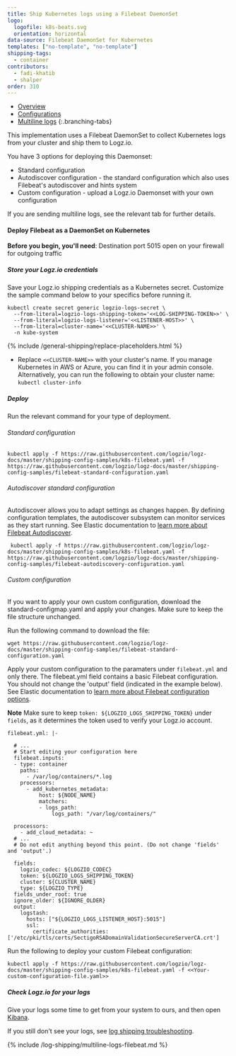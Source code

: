 ```yaml
---
title: Ship Kubernetes logs using a Filebeat DaemonSet
logo:
  logofile: k8s-beats.svg
  orientation: horizontal
data-source: Filebeat DaemonSet for Kubernetes
templates: ["no-template", "no-template"]
shipping-tags:
  - container
contributors:
  - fadi-khatib
  - shalper
order: 310
---
```


<!-- tabContainer:start -->
<div class="branching-container">

* [Overview](#overview)
* [Configurations](#config)
* [Multiline logs](#multiline)
{:.branching-tabs}

<!-- tab:start -->
<div id="overview">


This implementation uses a Filebeat DaemonSet to collect Kubernetes logs from your cluster and ship them to Logz.io.

You have 3 options for deploying this Daemonset:

* Standard configuration
* Autodiscover configuration - the standard configuration which also uses Filebeat's autodiscover and hints system
* Custom configuration - upload a Logz.io Daemonset with your own configuration

If you are sending multiline logs, see the relevant tab for further details.

</div>
<!-- tab:end -->
<!-- tab:start -->
<div id="config">

#### Deploy Filebeat as a DaemonSet on Kubernetes


**Before you begin, you'll need**: Destination port 5015 open on your firewall for outgoing traffic


<div class="tasklist">

##### Store your Logz.io credentials

Save your Logz.io shipping credentials as a Kubernetes secret. Customize the sample command below to your specifics before running it.


```shell
kubectl create secret generic logzio-logs-secret \
  --from-literal=logzio-logs-shipping-token='<<LOG-SHIPPING-TOKEN>>' \
  --from-literal=logzio-logs-listener='<<LISTENER-HOST>>' \
  --from-literal=cluster-name='<<CLUSTER-NAME>>' \
  -n kube-system
```

{% include /general-shipping/replace-placeholders.html %}
* Replace `<<CLUSTER-NAME>>` with your cluster's name. If you manage Kubernetes in AWS or Azure, you can find it in your admin console. Alternatively, you can run the following to obtain your cluster name: `kubectl cluster-info`


##### Deploy

Run the relevant command for your type of deployment.

###### Standard configuration

```shell
kubectl apply -f https://raw.githubusercontent.com/logzio/logz-docs/master/shipping-config-samples/k8s-filebeat.yaml -f https://raw.githubusercontent.com/logzio/logz-docs/master/shipping-config-samples/filebeat-standard-configuration.yaml
```

###### Autodiscover standard configuration

Autodiscover allows you to adapt settings as changes happen. By defining configuration templates, the autodiscover subsystem can monitor services as they start running. See Elastic documentation to [learn more about Filebeat Autodiscover](https://www.elastic.co/guide/en/beats/filebeat/current/configuration-autodiscover.html).

```shell
 kubectl apply -f https://raw.githubusercontent.com/logzio/logz-docs/master/shipping-config-samples/k8s-filebeat.yaml -f https://raw.githubusercontent.com/logzio/logz-docs/master/shipping-config-samples/filebeat-autodiscovery-configuration.yaml
```

###### Custom configuration

If you want to apply your own custom configuration, download the standard-configmap.yaml and apply your changes. Make sure to keep the file structure unchanged.

Run the following command to download the file:

```shell
wget https://raw.githubusercontent.com/logzio/logz-docs/master/shipping-config-samples/filebeat-standard-configuration.yaml
```

Apply your custom configuration to the paramaters under `filebeat.yml` and only there. The filebeat.yml field contains a basic Filebeat configuration. You should not change the 'output' field (indicated in the example below). See Elastic documentation to [learn more about Filebeat configuration options](https://www.elastic.co/guide/en/beats/filebeat/current/configuring-howto-filebeat.html).


**Note**
Make sure to keep `token: ${LOGZIO_LOGS_SHIPPING_TOKEN}` under `fields`, as it determines the token used to verify your Logz.io account.

```
filebeat.yml: |-

  # ...
  # Start editing your configuration here
  filebeat.inputs:
  - type: container
    paths:
      - /var/log/containers/*.log
    processors:
      - add_kubernetes_metadata:
          host: ${NODE_NAME}
          matchers:
          - logs_path:
              logs_path: "/var/log/containers/"

  processors:
    - add_cloud_metadata: ~
  # ...
  # Do not edit anything beyond this point. (Do not change 'fields' and 'output'.)

  fields:
    logzio_codec: ${LOGZIO_CODEC}
    token: ${LOGZIO_LOGS_SHIPPING_TOKEN}
    cluster: ${CLUSTER_NAME}
    type: ${LOGZIO_TYPE}
  fields_under_root: true
  ignore_older: ${IGNORE_OLDER}
  output:
    logstash:
      hosts: ["${LOGZIO_LOGS_LISTENER_HOST}:5015"]
      ssl:
        certificate_authorities: ['/etc/pki/tls/certs/SectigoRSADomainValidationSecureServerCA.crt']
```

Run the following to deploy your custom Filebeat configuration:

```shell
kubectl apply -f https://raw.githubusercontent.com/logzio/logz-docs/master/shipping-config-samples/k8s-filebeat.yaml -f <<Your-custom-configuration-file.yaml>>
```

##### Check Logz.io for your logs

Give your logs some time to get from your system to ours,
and then open [Kibana](https://app.logz.io/#/dashboard/kibana).

If you still don't see your logs,
see [log shipping troubleshooting]({{site.baseurl}}/user-guide/log-shipping/log-shipping-troubleshooting.html).

</div>
</div>
<!-- tab:end -->

<!-- tab:start -->
<div id="multiline">

{% include /log-shipping/multiline-logs-filebeat.md %}


</div>
<!-- tab:end -->

</div>
<!-- tabContainer:end -->